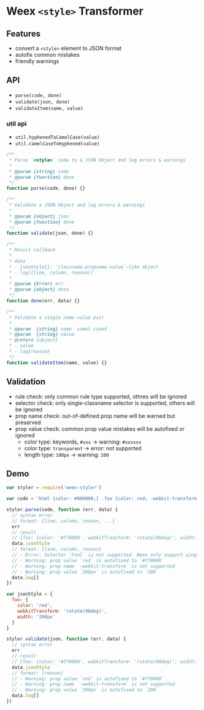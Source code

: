 # Weex `<style>` Transformer

## Features

- convert a `<style>` element to JSON format
- autofix common mistakes
- friendly warnings

## API

- `parse(code, done)`
- `validate(json, done)`
- `validateItem(name, value)`

### util api

- `util.hyphenedToCamelCase(value)`
- `util.camelCaseToHyphened(value)`

```javascript
/**
 * Parse `<style>` code to a JSON Object and log errors & warnings
 * 
 * @param {string} code
 * @param {function} done
 */
function parse(code, done) {}

/**
 * Validate a JSON Object and log errors & warnings
 * 
 * @param {object} json
 * @param {function} done
 */
function validate(json, done) {}

/**
 * Result callback
 *
 * data
 * - jsonStyle{}: `classname.propname.value`-like object
 * - log[{line, column, reason}]
 * 
 * @param {Error} err
 * @param {object} data
 */
function done(err, data) {}

/**
 * Validate a single name-value pair
 * 
 * @param  {string} name  camel cased
 * @param  {string} value
 * @return {object}
 * - value
 * - log{reason}
 */
function validateItem(name, value) {}
```

## Validation

- rule check: only common rule type supported, othres will be ignored
- selector check: only single-classname selector is supported, others will be ignored
- prop name check: out-of-defined prop name will be warned but preserved
- prop value check: common prop value mistakes will be autofixed or ignored
    + color type: keywords, `#xxx` -> warning: `#xxxxxx`
    + color type: `transparent` -> error: not supported
    + length type: `100px` -> warning: `100`

## Demo

```javascript
var styler = require('weex-styler')

var code = 'html {color: #000000;} .foo {color: red; -webkit-transform: rotate(90deg); width: 200px;}'

styler.parse(code, function (err, data) {
  // syntax error
  // format: {line, column, reason, ...}
  err
  // result
  // {foo: {color: '#ff0000', webkitTransform: 'rotate(90deg)', width: 200}}
  data.jsonStyle
  // format: {line, column, reason}
  // - Error: Selector `html` is not supported. Weex only support single-classname selector
  // - Warning: prop value `red` is autofixed to `#ff0000`
  // - Warning: prop name `-webkit-transform` is not supported
  // - Warning: prop value `200px` is autofixed to `200`
  data.log[]
})

var jsonStyle = {
  foo: {
    color: 'red',
    webkitTransform: 'rotate(90deg)',
    width: '200px'
  }
}

styler.validate(json, function (err, data) {
  // syntax error
  err
  // result
  // {foo: {color: '#ff0000', webkitTransform: 'rotate(90deg)', width: 200}}
  data.jsonStyle
  // format: {reason}
  // - Warning: prop value `red` is autofixed to `#ff0000`
  // - Warning: prop name `-webkit-transform` is not supported
  // - Warning: prop value `200px` is autofixed to `200`
  data.log[]
})
```
